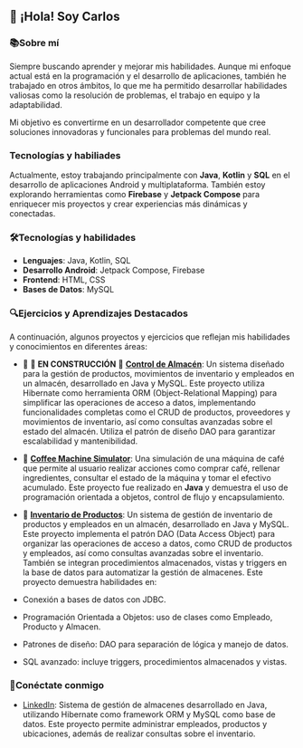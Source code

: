 ## 👋 ¡Hola! Soy Carlos

### 📚Sobre mí
Siempre buscando aprender y mejorar mis habilidades. Aunque mi enfoque actual está en la programación y el desarrollo de aplicaciones, también he trabajado en otros ámbitos, lo que me ha permitido desarrollar habilidades valiosas como la resolución de problemas, el trabajo en equipo y la adaptabilidad.

Mi objetivo es convertirme en un desarrollador competente que cree soluciones innovadoras y funcionales para problemas del mundo real.

### Tecnologías y habiliades
Actualmente, estoy trabajando principalmente con **Java**, **Kotlin** y **SQL** en el desarrollo de aplicaciones Android y multiplataforma. También estoy explorando herramientas como **Firebase** y **Jetpack Compose** para enriquecer mis proyectos y crear experiencias más dinámicas y conectadas.

### 🛠️Tecnologías y habilidades
- **Lenguajes**: Java, Kotlin, SQL
- **Desarrollo Android**: Jetpack Compose, Firebase
- **Frontend**: HTML, CSS
- **Bases de Datos**: MySQL

### 🔍Ejercicios y Aprendizajes Destacados
A continuación, algunos proyectos y ejercicios que reflejan mis habilidades y conocimientos en diferentes áreas:

- 📂 🚧 **EN CONSTRUCCIÓN** 🚧 [**Control de Almacén**](https://github.com/carlosDAM2905/control-almacen.git): Un sistema diseñado para la gestión de productos, movimientos de inventario y empleados en un almacén, desarrollado en Java y MySQL. Este proyecto utiliza Hibernate como herramienta ORM (Object-Relational Mapping) para simplificar las operaciones de acceso a datos, implementando funcionalidades completas como el CRUD de productos, proveedores y movimientos de inventario, así como consultas avanzadas sobre el estado del almacén. Utiliza el patrón de diseño DAO para garantizar escalabilidad y mantenibilidad. 
  

- 📂 [**Coffee Machine Simulator**](https://github.com/carlosDAM2905/CoffeeMachine.git): Una simulación de una máquina de café que permite al usuario realizar acciones como comprar café, rellenar ingredientes, consultar el estado de la máquina y tomar el efectivo acumulado. Este proyecto fue realizado en **Java** y demuestra el uso de programación orientada a objetos, control de flujo y encapsulamiento.

- 📂 [**Inventario de Productos**](https://github.com/carlosDAM2905/gestion-almacen.git): Un sistema de gestión de inventario de productos y empleados en un almacén, desarrollado en Java y MySQL. Este proyecto implementa el patrón DAO (Data Access Object) para organizar las operaciones de acceso a datos, como CRUD de productos y empleados, así como consultas avanzadas sobre el inventario. También se integran procedimientos almacenados, vistas y triggers en la base de datos para automatizar la gestión de almacenes. Este proyecto demuestra habilidades en:
- Conexión a bases de datos con JDBC.
- Programación Orientada a Objetos: uso de clases como Empleado, Producto y Almacen.
- Patrones de diseño: DAO para separación de lógica y manejo de datos.
- SQL avanzado: incluye triggers, procedimientos almacenados y vistas.

 

### 🔗Conéctate conmigo
- [LinkedIn](https://www.linkedin.com/in/carlos-gómez-sánchez-44166132a): Sistema de gestión de almacenes desarrollado en Java, utilizando Hibernate como framework ORM y MySQL como base de datos. Este proyecto permite administrar empleados, productos y ubicaciones, además de realizar consultas sobre el inventario.


  


<!--
**carlosDAM2905/carlosDAM2905** is a ✨ _special_ ✨ repository because its `README.md` (this file) appears on your GitHub profile.

Here are some ideas to get you started:

- 🔭 I’m currently working on ...
- 🌱 I’m currently learning ...
- 👯 I’m looking to collaborate on ...
- 🤔 I’m looking for help with ...
- 💬 Ask me about ...
- 📫 How to reach me: ...
- 😄 Pronouns: ...
- ⚡ Fun fact: ...
-->
